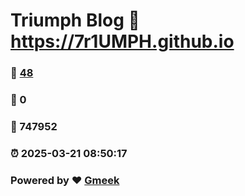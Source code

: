 # Triumph Blog :link: https://7r1UMPH.github.io 
### :page_facing_up: [48](https://7r1UMPH.github.io/tag.html) 
### :speech_balloon: 0 
### :hibiscus: 747952 
### :alarm_clock: 2025-03-21 08:50:17 
### Powered by :heart: [Gmeek](https://github.com/Meekdai/Gmeek)
